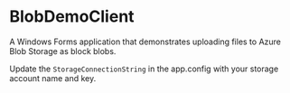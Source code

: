 # BlobDemoClient
A Windows Forms application that demonstrates uploading files to Azure Blob Storage as block blobs.

Update the ```StorageConnectionString``` in the app.config with your storage account name and key.
